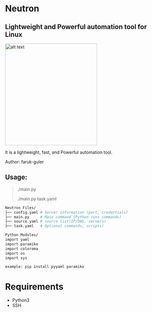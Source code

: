 # Neutron
## Lightweight and Powerful automation tool for Linux
<img src="https://farukguler.com/assets/img/neutron.png" alt="alt text" width="300" height="330">

It is a lightweight, fast, and Powerful automation tool.

Author: faruk-guler
## Usage:
> ./main.py
> 
> ./main.py task.yaml
~~~sh
Neutron Files/
├── config.yaml # Server information (port, credentials)
├── main.py     # Main command (Python runs commands)
├── source.yaml # source list(IP/DNS, servers)
├── task.yaml   # Optional commands, scripts)

Python Modules/
import yaml
import paramiko
import coloroma
import os
import sys

example: pip install pyyaml paramiko

~~~

# Requirements
- Python3
- SSH


